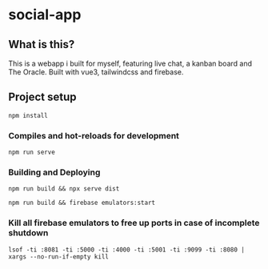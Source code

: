 # social-app

## What is this?
This is a webapp i built for myself, featuring live chat, a kanban board and The Oracle. Built with vue3, tailwindcss and firebase.

## Project setup
```
npm install
```

### Compiles and hot-reloads for development
```
npm run serve
```

### Building and Deploying
```
npm run build && npx serve dist

npm run build && firebase emulators:start
```

### Kill all firebase emulators to free up ports in case of incomplete shutdown
```
lsof -ti :8081 -ti :5000 -ti :4000 -ti :5001 -ti :9099 -ti :8080 | xargs --no-run-if-empty kill 
```
